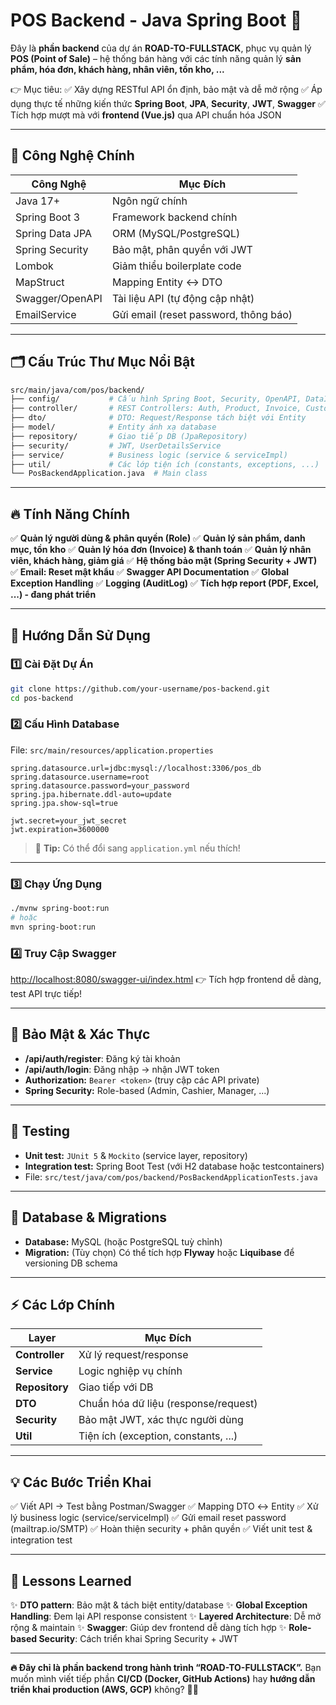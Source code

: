 # POS Backend - Java Spring Boot 🏬

Đây là **phần backend** của dự án **ROAD-TO-FULLSTACK**, phục vụ quản lý **POS (Point of Sale)** – hệ thống bán hàng với
các tính năng quản lý **sản phẩm, hóa đơn, khách hàng, nhân viên, tồn kho, ...**

👉 Mục tiêu:
✅ Xây dựng RESTful API ổn định, bảo mật và dễ mở rộng
✅ Áp dụng thực tế những kiến thức **Spring Boot**, **JPA**, **Security**, **JWT**, **Swagger**
✅ Tích hợp mượt mà với **frontend (Vue.js)** qua API chuẩn hóa JSON

---

## 🌟 Công Nghệ Chính

| Công Nghệ       | Mục Đích                              |
|-----------------|---------------------------------------|
| Java 17+        | Ngôn ngữ chính                        |
| Spring Boot 3   | Framework backend chính               |
| Spring Data JPA | ORM (MySQL/PostgreSQL)                |
| Spring Security | Bảo mật, phân quyền với JWT           |
| Lombok          | Giảm thiểu boilerplate code           |
| MapStruct       | Mapping Entity ↔️ DTO                 |
| Swagger/OpenAPI | Tài liệu API (tự động cập nhật)       |
| EmailService    | Gửi email (reset password, thông báo) |

---

## 🗂️ Cấu Trúc Thư Mục Nổi Bật

```bash
src/main/java/com/pos/backend/
├── config/           # Cấu hình Spring Boot, Security, OpenAPI, DataInitializer
├── controller/       # REST Controllers: Auth, Product, Invoice, Customer, ...
├── dto/              # DTO: Request/Response tách biệt với Entity
├── model/            # Entity ánh xạ database
├── repository/       # Giao tiếp DB (JpaRepository)
├── security/         # JWT, UserDetailsService
├── service/          # Business logic (service & serviceImpl)
├── util/             # Các lớp tiện ích (constants, exceptions, ...)
└── PosBackendApplication.java  # Main class
```

---

## 🔥 Tính Năng Chính

✅ **Quản lý người dùng & phân quyền (Role)**
✅ **Quản lý sản phẩm, danh mục, tồn kho**
✅ **Quản lý hóa đơn (Invoice) & thanh toán**
✅ **Quản lý nhân viên, khách hàng, giảm giá**
✅ **Hệ thống bảo mật (Spring Security + JWT)**
✅ **Email: Reset mật khẩu**
✅ **Swagger API Documentation**
✅ **Global Exception Handling**
✅ **Logging (AuditLog)**
✅ **Tích hợp report (PDF, Excel, ...) - đang phát triển**

---

## 🚀 Hướng Dẫn Sử Dụng

### 1️⃣ Cài Đặt Dự Án

```bash
git clone https://github.com/your-username/pos-backend.git
cd pos-backend
```

### 2️⃣ Cấu Hình Database

File: `src/main/resources/application.properties`

```properties
spring.datasource.url=jdbc:mysql://localhost:3306/pos_db
spring.datasource.username=root
spring.datasource.password=your_password
spring.jpa.hibernate.ddl-auto=update
spring.jpa.show-sql=true

jwt.secret=your_jwt_secret
jwt.expiration=3600000
```

> 📌 **Tip:** Có thể đổi sang `application.yml` nếu thích!

---

### 3️⃣ Chạy Ứng Dụng

```bash
./mvnw spring-boot:run
# hoặc
mvn spring-boot:run
```

### 4️⃣ Truy Cập Swagger

[http://localhost:8080/swagger-ui/index.html](http://localhost:8080/swagger-ui/index.html)
👉 Tích hợp frontend dễ dàng, test API trực tiếp!

---

## 🔐 Bảo Mật & Xác Thực

* **/api/auth/register**: Đăng ký tài khoản
* **/api/auth/login**: Đăng nhập → nhận JWT token
* **Authorization:** `Bearer <token>` (truy cập các API private)
* **Spring Security:** Role-based (Admin, Cashier, Manager, ...)

---

## 🧪 Testing

* **Unit test:** `JUnit 5` & `Mockito` (service layer, repository)
* **Integration test:** Spring Boot Test (với H2 database hoặc testcontainers)
* File: `src/test/java/com/pos/backend/PosBackendApplicationTests.java`

---

## 💾 Database & Migrations

* **Database:** MySQL (hoặc PostgreSQL tuỳ chỉnh)
* **Migration:** (Tùy chọn) Có thể tích hợp **Flyway** hoặc **Liquibase** để versioning DB schema

---

## ⚡ Các Lớp Chính

| Layer          | Mục Đích                             |
|----------------|--------------------------------------|
| **Controller** | Xử lý request/response               |
| **Service**    | Logic nghiệp vụ chính                |
| **Repository** | Giao tiếp với DB                     |
| **DTO**        | Chuẩn hóa dữ liệu (response/request) |
| **Security**   | Bảo mật JWT, xác thực người dùng     |
| **Util**       | Tiện ích (exception, constants, ...) |

---

## 💡 Các Bước Triển Khai

✅ Viết API → Test bằng Postman/Swagger
✅ Mapping DTO ↔️ Entity
✅ Xử lý business logic (service/serviceImpl)
✅ Gửi email reset password (mailtrap.io/SMTP)
✅ Hoàn thiện security + phân quyền
✅ Viết unit test & integration test

---

## 🎯 Lessons Learned

✨ **DTO pattern**: Bảo mật & tách biệt entity/database
✨ **Global Exception Handling**: Đem lại API response consistent
✨ **Layered Architecture**: Dễ mở rộng & maintain
✨ **Swagger**: Giúp dev frontend dễ dàng tích hợp
✨ **Role-based Security**: Cách triển khai Spring Security + JWT

---

**🔥 Đây chỉ là phần backend trong hành trình “ROAD-TO-FULLSTACK”.**
Bạn muốn mình viết tiếp phần **CI/CD (Docker, GitHub Actions)** hay **hướng dẫn triển khai production (AWS, GCP)**
không? 🚀✨
